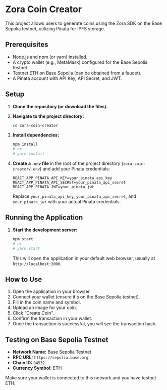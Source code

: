 # Zora Coin Creator

This project allows users to generate coins using the Zora SDK on the Base Sepolia testnet, utilizing Pinata for IPFS storage.

## Prerequisites

- Node.js and npm (or yarn) installed.
- A crypto wallet (e.g., MetaMask) configured for the Base Sepolia testnet.
- Testnet ETH on Base Sepolia (can be obtained from a faucet).
- A Pinata account with API Key, API Secret, and JWT.

## Setup

1.  **Clone the repository (or download the files).**

2.  **Navigate to the project directory:**
    ```bash
    cd zora-coin-creator
    ```

3.  **Install dependencies:**
    ```bash
    npm install
    # or
    # yarn install
    ```

4.  **Create a `.env` file** in the root of the project directory (`zora-coin-creator/.env`) and add your Pinata credentials:
    ```plaintext
    REACT_APP_PINATA_API_KEY=your_pinata_api_key
    REACT_APP_PINATA_API_SECRET=your_pinata_api_secret
    REACT_APP_PINATA_JWT=your_pinata_jwt
    ```
    Replace `your_pinata_api_key`, `your_pinata_api_secret`, and `your_pinata_jwt` with your actual Pinata credentials.

## Running the Application

1.  **Start the development server:**
    ```bash
    npm start
    # or
    # yarn start
    ```
    This will open the application in your default web browser, usually at `http://localhost:3000`.

## How to Use

1.  Open the application in your browser.
2.  Connect your wallet (ensure it's on the Base Sepolia testnet).
3.  Fill in the coin name and symbol.
4.  Upload an image for your coin.
5.  Click "Create Coin".
6.  Confirm the transaction in your wallet.
7.  Once the transaction is successful, you will see the transaction hash.

## Testing on Base Sepolia Testnet

-   **Network Name:** Base Sepolia Testnet
-   **RPC URL:** `https://sepolia.base.org`
-   **Chain ID:** `84532`
-   **Currency Symbol:** ETH

Make sure your wallet is connected to this network and you have testnet ETH.